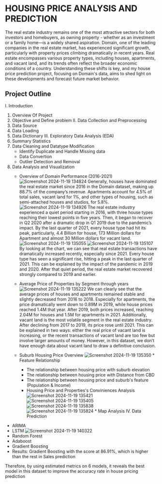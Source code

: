 # HOUSING PRICE ANALYSIS AND PREDICTION
The real estate industry remains one of the most attractive sectors for both investors and homebuyers, as owning property - whether as an investment or a family home—is a widely shared aspiration. Domain, one of the leading companies in the real estate market, has experienced significant growth, particularly with property prices climbing dramatically in recent years. Real estate encompasses various property types, including houses, apartments, and vacant land, and its trends often reflect the broader economic conditions of a country. Understanding these shifts is key, and my house price prediction project, focusing on Domain's data, aims to shed light on these developments and forecast future market behavior.

## Project Outline
I. Introduction
  1. Overview Of Project
  2. Objective and Define problem
II. Data Collection and Preprocessing
  1. Data Source
  2. Data Loading
  3. Data Dictionary
III. Exploratory Data Analysis (EDA)
  1. Summary Statistics
  2. Data Cleaning and Datatype Modification
     * Identify Duplicate and Handle Missing data
     * Data Convertion
     * Outlier Detection and Removal
  3. Data Analysis and Visualization
     * Overview of Domain Performance (2016-2021)
      ![Screenshot 2024-11-19 134824](https://github.com/user-attachments/assets/72911f0a-7efc-4feb-973d-9544651a4108)
      Generally, houses have dominated the real estate market since 2016 in the Domain     dataset, making up 88.7% of the company’s revenue. Apartments account for 4.5% of total sales, vacant land for 1%, and other types of housing, such as semi-attached houses and studios, for 5.8%.
      ![Screenshot 2024-11-19 134926](https://github.com/user-attachments/assets/47f8ce8a-c553-4b0a-86ee-8d030a800f15)
      The real estate industry experienced a quiet period starting in 2016, with three house types reaching their lowest points in five years. Then, it began to recover in Q2 2020 after a dramatic drop in Q1 2019 due to the pandemic’s impact. By the last quarter of 2021, every house type had hit its peak, particularly, 4.4 Billion for house, 173 Million dollars for Apartment and almost 30 Million dollars for vacant land.
      ![Screenshot 2024-11-19 135055](https://github.com/user-attachments/assets/c393e19c-7c7f-4f82-ab2d-42566e8aad97)
      ![Screenshot 2024-11-19 135107](https://github.com/user-attachments/assets/492e054a-734f-4578-951f-0ed58151eb0d)
      By looking at the chart, we can see that real estate transactions have dramatically increased recently, especially since 2021. Every house type has seen a significant rise, hitting a peak in the last quarter of 2021. This can be explained by the impact of the pandemic in 2019 and 2020. After that quiet period, the real estate market recovered strongly compared to 2019 and earlier.

     * Average Price of Properties by Segment through years
      ![Screenshot 2024-11-19 135222](https://github.com/user-attachments/assets/f612288e-cd04-40d0-a2ce-365d5ef41677)
     We can clearly see that the average prices of houses and apartments remained stable and slightly decreased from 2016 to 2018. Especially for apartments, the price dramatically went down to 0.89M in 2019, while house prices reached 1.4M that year. After 2019, both prices increased, reaching 2.04M for houses and 1.5M for apartments in 2021.
Additionally, vacant land is the most volatile segment in the real estate industry. After declining from 2017 to 2019, its price rose until 2021. This can be explained in two ways: either the real price of vacant land is increasing, or the recent transactions of vacant land are too few but involve larger amounts of money. However, in this dataset, we don’t have enough data about vacant land to draw a definitive conclusion.

     * Suburb Housing Price Overview
      ![Screenshot 2024-11-19 135350](https://github.com/user-attachments/assets/8f70993a-dd67-48c1-b3e9-1cfe48f129e7)
    *  Feature Relationship
       * The relationship between housing price with suburb elevation
       * The relationship between housing price with Distance from CBD
       * The relationship between housing price and suburb's feature (Population & Income)
       * Housing Price and Properties's Conviniences Analysis
       ![Screenshot 2024-11-19 135421](https://github.com/user-attachments/assets/44f8e566-dbff-4600-8683-7615e3f15fd8)
       ![Screenshot 2024-11-19 135405](https://github.com/user-attachments/assets/994cdc02-3403-45d6-a2cc-a55ed798271c)
       ![Screenshot 2024-11-19 135838](https://github.com/user-attachments/assets/2edd6fdd-71af-479a-85e1-43074f88a96c)
       ![Screenshot 2024-11-19 135824](https://github.com/user-attachments/assets/a7dafd22-ac06-4140-a337-d8ad4c757e1c)
    *  Map Analysis
IV. Data Prediction
* ARIMA
* LSTM
      ![Screenshot 2024-11-19 140322](https://github.com/user-attachments/assets/367a7bb7-4fe8-4573-87d7-c431f3a940bc)
* Random Forest
* Adaboost
* Gradient Boosting
* Results:
Gradient Boosting with the score at 86.91%, which is higher than the rest in Sales prediction


Therefore, by using estimated metrics on 6 models, it reveals the best model in this dataset to improve the accuracy rate in house pricing prediction
